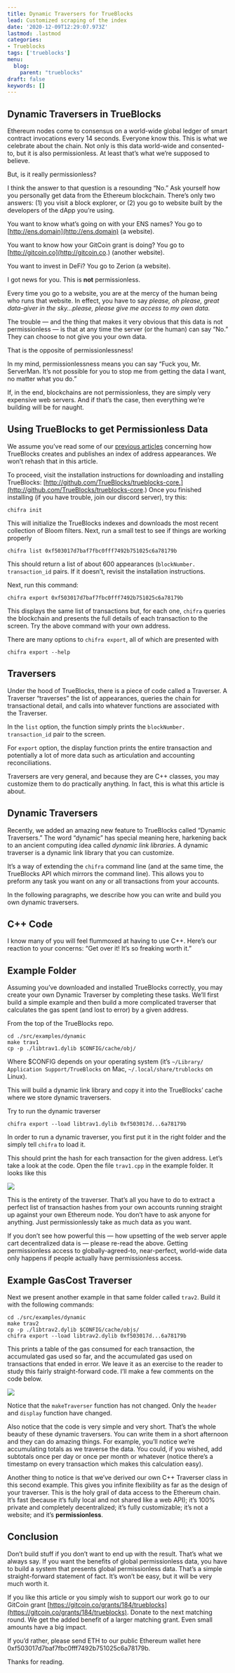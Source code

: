```yaml
---
title: Dynamic Traversers for TrueBlocks
lead: Customized scraping of the index
date: '2020-12-09T12:29:07.973Z'
lastmod: .lastmod
categories:
- Trueblocks
tags: ['trueblocks']
menu:
  blog:
    parent: "trueblocks"
draft: false
keywords: []
---
```


## Dynamic Traversers in TrueBlocks

Ethereum nodes come to consensus on a world-wide global ledger of smart contract invocations every 14 seconds.
Everyone know this. This is what we celebrate about the chain. Not only is this data world-wide and consented-to,
but it is also permissionless. At least that’s what we’re supposed to believe.

But, is it really permissionless?

I think the answer to that question is a resounding “No.” Ask yourself how you personally get data from the
Ethereum blockchain. There’s only two answers: (1) you visit a block explorer, or (2) you go to website built
by the developers of the dApp you’re using.

You want to know what’s going on with your ENS names? You go to [http://ens.domain](http://ens.domain) (a website).

You want to know how your GitCoin grant is doing? You go to [http://gitcoin.co](http://gitcoin.co.) (another website).

You want to invest in DeFi? You go to Zerion (a website).

I got news for you. This is **not** permissionless.

Every time you go to a website, you are at the mercy of the human being who runs that website. In effect, you have
to say _please, oh please, great data-giver in the sky…please, please give me access to my own data._

The trouble — and the thing that makes it very obvious that this data is not permissionless — is that at any time
the server (or the human) can say “No.” They can choose to not give you your own data.

That is the opposite of permissionlessness!

In my mind, permissionlessness means you can say “Fuck you, Mr. ServerMan. It’s not possible for you to stop me from
getting the data I want, no matter what you do.”

If, in the end, blockchains are not permissionless, they are simply very expensive web servers. And if that’s the case,
then everything we’re building will be for naught.

## Using TrueBlocks to get Permissionless Data

We assume you’ve read some of our [previous articles](http://docs.trueblocks.io/blog) concerning how TrueBlocks
creates and publishes an index of address appearances. We won’t rehash that in this article.

To proceed, visit the installation instructions for downloading and installing TrueBlocks: [http://github.com/TrueBlocks/trueblocks-core.](http://github.com/TrueBlocks/trueblocks-core.)
Once you finished installing (if you have trouble, join our discord server), try this:

```[shell]
chifra init
```

This will initialize the TrueBlocks indexes and downloads the most recent collection of Bloom filters. Next, run
a small test to see if things are working properly

```[shell]
chifra list 0xf503017d7baf7fbc0fff7492b751025c6a78179b
```

This should return a list of about 600 appearances (`blockNumber. transaction_id` pairs. If it doesn’t, revisit the installation instructions.

Next, run this command:

```[shell]
chifra export 0xf503017d7baf7fbc0fff7492b751025c6a78179b
```

This displays the same list of transactions but, for each one, `chifra` queries the blockchain and presents the full details of each transaction to the screen. Try the above command with your own address.

There are many options to `chifra export`, all of which are presented with

```[shell]
chifra export --help
```

## Traversers

Under the hood of TrueBlocks, there is a piece of code called a Traverser. A Traverser “traverses” the list of appearances, queries the chain for transactional detail, and calls into whatever functions are associated with the Traverser.

In the `list` option, the function simply prints the `blockNumber. transaction_id` pair to the screen.

For `export` option, the display function prints the entire transaction and potentially a lot of more data such as articulation and accounting reconciliations.

Traversers are very general, and because they are C++ classes, you may customize them to do practically anything. In fact, this is what this article is about.

## Dynamic Traversers

Recently, we added an amazing new feature to TrueBlocks called “Dynamic Traversers.” The word “dynamic” has special meaning here, harkening back to an ancient computing idea called _dynamic link libraries_. A dynamic traverser is a dynamic link library that you can customize.

It’s a way of extending the `chifra` command line (and at the same time, the TrueBlocks API which mirrors the command line). This allows you to preform any task you want on any or all transactions from your accounts.

In the following paragraphs, we describe how you can write and build you own dynamic traversers.

## C++ Code

I know many of you will feel flummoxed at having to use C++. Here’s our reaction to your concerns: “Get over it! It’s so freaking worth it.”

## Example Folder

Assuming you’ve downloaded and installed TrueBlocks correctly, you may create your own Dynamic Traverser by completing these tasks. We’ll first build a simple example and then build a more complicated traverser that calculates the gas spent (and lost to error) by a given address.

From the top of the TrueBlocks repo.

```[shell]
cd ./src/examples/dynamic  
make trav1  
cp -p ./libtrav1.dylib $CONFIG/cache/obj/
```

Where $CONFIG depends on your operating system (it’s `~/Library/ Application Support/TrueBlocks` on Mac, `~/.local/share/trublocks` on Linux).

This will build a dynamic link library and copy it into the TrueBlocks’ cache where we store dynamic traversers.

Try to run the dynamic traverser

```[shell]
chifra export --load libtrav1.dylib 0xf503017d...6a78179b
```

In order to run a dynamic traverser, you first put it in the right folder and the simply tell `chifra` to load it.

This should print the hash for each transaction for the given address. Let’s take a look at the code. Open the file `trav1.cpp` in the example folder. It looks like this

![](https://miro.medium.com/max/3568/1*SnG659FoS0OA77uLeBNHnw.png)

This is the entirety of the traverser. That’s all you have to do to extract a perfect list of transaction hashes from your own accounts running straight up against your own Ethereum node. You don’t have to ask anyone for anything. Just permissionlessly take as much data as you want.

If you don’t see how powerful this — how upsetting of the web server apple cart decentralized data is — please re-read the above. Getting permissionless access to globally-agreed-to, near-perfect, world-wide data only happens if people actually have permissionless access.

## Example GasCost Traverser

Next we present another example in that same folder called `trav2`. Build it with the following commands:

```[shell]
cd ./src/examples/dynamic  
make trav2  
cp -p ./libtrav2.dylib $CONFIG/cache/objs/  
chifra export --load libtrav2.dylib 0xf503017d...6a78179b
```

This prints a table of the gas consumed for each transaction, the accumulated gas used so far, and the accumulated gas used on transactions that ended in error. We leave it as an exercise to the reader to study this fairly straight-forward code. I’ll make a few comments on the code below.

![](https://miro.medium.com/max/4336/1*49tNDX89nLCoIWvF7qdyEg.png)

Notice that the `makeTraverser` function has not changed. Only the `header` and `display` function have changed.

Also notice that the code is very simple and very short. That’s the whole beauty of these dynamic traversers. You can write them in a short afternoon and they can do amazing things. For example, you’ll notice we’re accumulating totals as we traverse the data. You could, if you wished, add subtotals once per day or once per month or whatever (notice there’s a timestamp on every transaction which makes this calculation easy).

Another thing to notice is that we’ve derived our own C++ Traverser class in this second example. This gives you infinite flexibility as far as the design of your traverser. This is the holy grail of data access to the Ethereum chain. It’s fast (because it’s fully local and not shared like a web API); it’s 100% private and completely decentralized; it’s fully customizable; it’s not a website; and it’s **permissionless**.

## Conclusion

Don’t build stuff if you don’t want to end up with the result. That’s what we always say. If you want the benefits of global permissionless data, you have to build a system that presents global permissionless data. That’s a simple straight-forward statement of fact. It’s won’t be easy, but it will be very much worth it.

If you like this article or you simply wish to support our work go to our GitCoin grant [https://gitcoin.co/grants/184/trueblocks](https://gitcoin.co/grants/184/trueblocks). Donate to the next matching round. We get the added benefit of a larger matching grant. Even small amounts have a big impact.

If you’d rather, please send ETH to our public Ethereum wallet here 0xf503017d7baf7fbc0fff7492b751025c6a78179b.

Thanks for reading.
